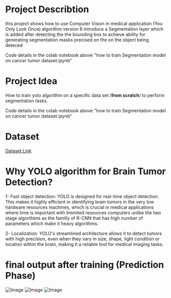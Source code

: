 
# Project Describtion
this project shows how to use Computer Vision in medical application (You Only Look Once) algorithm version 8 introduce a Segmentation layer which is added after detecting the the bounding box to achieve ability for generating segmentation masks precised on the on the object being deteced

Code details in the colab notebook above "how to train Segmentation model on cancer tumor dataset.ipynb"

# Project Idea
How to train yolo algorithm on a specific data set /**from scratch**/ to perform segmentation tasks.


Code details in the colab notebook above "how to train Segmentation model on cancer tumor dataset.ipynb"


# Dataset
[Dataset Link](https://www.kaggle.com/datasets/sartajbhuvaji/brain-tumor-classification-mri/data)

# Why YOLO algorithm for Brain Tumor Detection?
1- Fast object detection: YOLO is designed for real-time object detection. This makes it highly efficient in identifying brain tumors in the very low hardware resources machines, which is crucial in medical applications where time is important with limmited resources computers unlike the two stage algorthims as the familly of R-CNN that has high number of parameters which make it heavy algorithms.

2- Localization: YOLO's streamlined architecture allows it to detect tumors with high precision, even when they vary in size, shape, light condition or location within the brain, making it a reliable tool for medical imaging tasks.

# final output after training (Prediction Phase)
![Image](https://github.com/user-attachments/assets/ac780dd6-f1c7-44d8-a236-87dde0e36ea9)
![Image](https://github.com/user-attachments/assets/893b63f0-341e-469a-87cc-0059186d8a7b)
![Image](https://github.com/user-attachments/assets/2eab9407-fc1c-4bbe-b404-0128636824e9)



